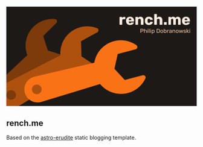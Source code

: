 ![Showcase Card](/public/static/twitter-card.png)

## rench.me

Based on the [astro-erudite](https://github.com/jktrn/astro-erudite) static blogging template.
